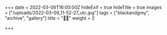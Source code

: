 +++
date = 2022-03-08T16:00:00Z
hideExif = true
hideTitle = true
images = ["/uploads/2022-03-09_11-52-27_utc.jpg"]
tags = ["blackandgrey", "archive", "gallery"]
title = "🙏🙏"
weight = 2

+++
